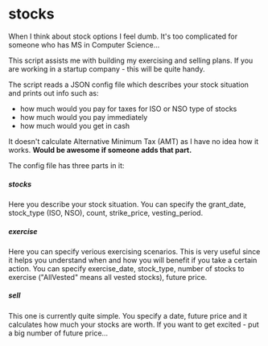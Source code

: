 # stocks

When I think about stock options I feel dumb. It's too complicated for someone who has MS in Computer Science...

This script assists me with building my exercising and selling plans. If you are working in a startup company - this will be quite handy.

The script reads a JSON config file which describes your stock situation and prints out info such as:
- how much would you pay for taxes for ISO or NSO type of stocks
- how much would you pay immediately
- how much would you get in cash

It doesn't calculate Alternative Minimum Tax (AMT) as I have no idea how it works. **Would be awesome if someone adds that part.**

The config file has three parts in it:

##### stocks
Here you describe your stock situation. You can specify the grant_date, stock_type (ISO, NSO), count, strike_price, vesting_period.

##### exercise
Here you can specify verious exercising scenarios. This is very useful since it helps you understand when and how you will benefit if you take a certain action.
You can specify exercise_date, stock_type, number of stocks to exercise ("AllVested" means all vested stocks), future price.

##### sell
This one is currently quite simple. You specify a date, future price and it calculates how much your stocks are worth. If you want to get excited - put a big number of future price...
